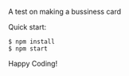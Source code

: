 A test on making a bussiness card 

Quick start:

```
$ npm install
$ npm start
````




Happy Coding!
